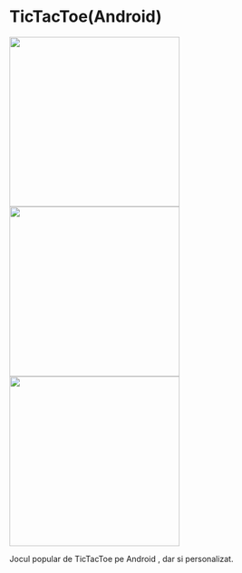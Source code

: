 # TicTacToe(Android)

<img src="https://i.postimg.cc/W1ryf8CV/Screenshot-20181228-194329.png" width="300"> <img src="https://i.postimg.cc/TP6s8mvD/Screenshot-20181228-194359.png" width="300"> <img src="https://i.postimg.cc/CL9tNXvJ/Screenshot-20181228-194514.png" width="300">

Jocul popular de TicTacToe pe Android , dar si personalizat.
